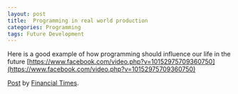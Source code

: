 ```yaml
---
layout: post
title:  Programming in real world production
categories: Programming
tags: Future Development
---
```

Here is a good example of how programming should influence our life in the future [https://www.facebook.com/video.php?v=10152975709360750](https://www.facebook.com/video.php?v=10152975709360750)

<div id="fb-root"></div> <script>(function(d, s, id) { var js, fjs = d.getElementsByTagName(s)[0]; if (d.getElementById(id)) return; js = d.createElement(s); js.id = id; js.src = "//connect.facebook.net/en_GB/all.js#xfbml=1"; fjs.parentNode.insertBefore(js, fjs); }(document, 'script', 'facebook-jssdk'));</script>
<div class="fb-post" data-href="https://www.facebook.com/video.php?v=10152975709360750" data-width="740"><div class="fb-xfbml-parse-ignore"><a href="https://www.facebook.com/video.php?v=10152975709360750">Post</a> by <a href="https://www.facebook.com/financialtimes">Financial Times</a>.</div></div>


